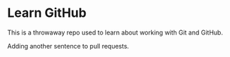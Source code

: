 # Learn GitHub
This is a throwaway repo used to learn about working with Git and GitHub.

Adding another sentence to pull requests.
